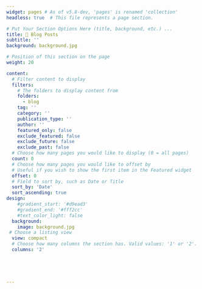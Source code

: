 ```yaml
---
widget: pages # As of v5.8-dev, 'pages' is renamed 'collection'
headless: true  # This file represents a page section.

# Put Your Section Options Here (title, background, etc.) ...
title: 📣 Blog Posts
subtitle: ''
background: background.jpg

# Position of this section on the page
weight: 20

content:
  # Filter content to display
  filters:
    # The folders to display content from
    folders:
      - blog
    tag: ''
    category: ''
    publication_type: ''
    author: ''
    featured_only: false
    exclude_featured: false
    exclude_future: false
    exclude_past: false
  # Choose how many pages you would like to display (0 = all pages)
  count: 0
  # Choose how many pages you would like to offset by
  # Useful if you wish to show the first item in the Featured widget
  offset: 0
  # Field to sort by, such as Date or Title
  sort_by: 'Date'
  sort_ascending: true
design:
    #gradient_start: '#d9ead3'
    #gradient_end: '#fff2cc'
    #text_color_light: false
  background:
    image: background.jpg
 # Choose a listing view
  view: compact
  # Choose how many columns the section has. Valid values: '1' or '2'.
  columns: '2'





---
```


